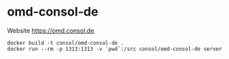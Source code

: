 # omd-consol-de
Website https://omd.consol.de

```
docker build -t consol/omd-consol-de .
docker run --rm -p 1313:1313 -v `pwd`:/src consol/omd-consol-de server
```
